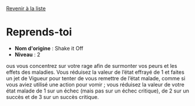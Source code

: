 [Revenir à la liste](..)

# Reprends-toi

 * **Nom d'origine** : Shake it Off
 * **Niveau** : 2


<p> ous vous concentrez sur votre rage afin de surmonter vos peurs et les effets des maladies. Vous réduisez la valeur de l’état effrayé de 1 et faites un jet de Vigueur pour tenter de vous remettre de l’état malade, comme si vous aviez utilisé une action pour vomir ; vous réduisez la valeur de votre état malade de 1 sur un échec (mais pas sur un échec critique), de 2 sur un succès et de 3 sur un succès critique. &nbsp;&nbsp;</p>
